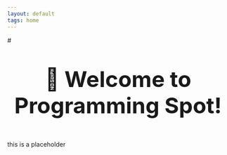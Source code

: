 ```yaml
---
layout: default
tags: home
---
```


#**<p style="text-align: center;font-size:50px"> 👋 Welcome to Programming Spot! </p>**

this is a placeholder
